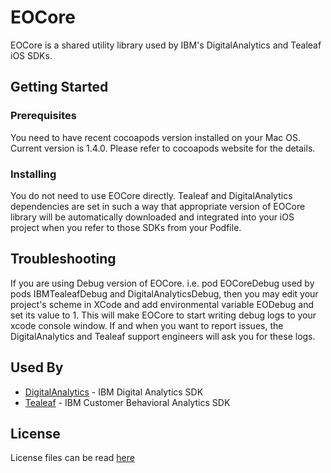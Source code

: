 # EOCore

EOCore is a shared utility library used by IBM's DigitalAnalytics and Tealeaf iOS SDKs.


## Getting Started

### Prerequisites

You need to have recent cocoapods version installed on your Mac OS. Current version is 1.4.0. Please refer to cocoapods website for the details.

### Installing

You do not need to use EOCore directly. Tealeaf and DigitalAnalytics dependencies are set in such a way that appropriate version of EOCore library will be automatically downloaded and integrated into your iOS project when you refer to those SDKs from your Podfile.

## Troubleshooting

If you are using Debug version of EOCore. i.e. pod EOCoreDebug used by pods IBMTealeafDebug and DigitalAnalyticsDebug, then you may edit your project's scheme in XCode and add environmental variable EODebug and set its value to 1. This will make EOCore to start writing debug logs to your xcode console window. If and when you want to report issues, the DigitalAnalytics and Tealeaf support engineers will ask you for these logs.


## Used By

* [DigitalAnalytics](https://github.com/ibm-watson-cxa/DigitalAnalytics) - IBM Digital Analytics SDK
* [Tealeaf](https://github.com/ibm-watson-cxa/IBMTealeaf) - IBM Customer Behavioral Analytics SDK


## License

License files can be read [here](https://github.com/ibm-watson-cxa/EOCore/tree/master/Licenses)

